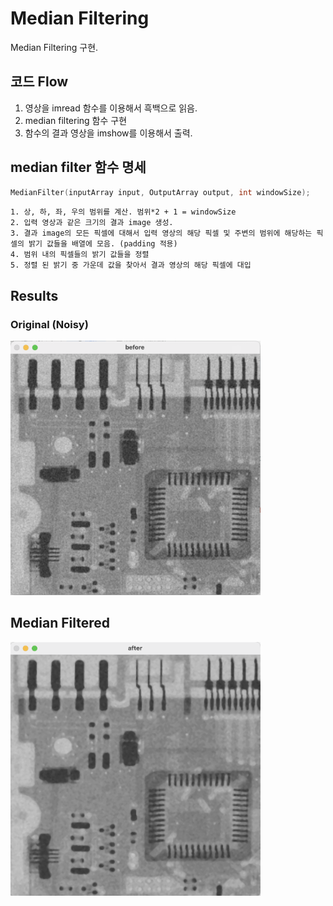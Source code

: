 # Median Filtering
Median Filtering 구현.  

## 코드 Flow
1. 영상을 imread 함수를 이용해서 흑백으로 읽음.
2. median filtering 함수 구현
3. 함수의 결과 영상을 imshow를 이용해서 출력.

## median filter 함수 명세
```C++
MedianFilter(inputArray input, OutputArray output, int windowSize);
```

```plaintext
1. 상, 하, 좌, 우의 범위를 계산. 범위*2 + 1 = windowSize
2. 입력 영상과 같은 크기의 결과 image 생성.
3. 결과 image의 모든 픽셀에 대해서 입력 영상의 해당 픽셀 및 주변의 범위에 해당하는 픽셀의 밝기 값들을 배열에 모음. (padding 적용)
4. 범위 내의 픽셀들의 밝기 값들을 정렬
5. 정렬 된 밝기 중 가운데 값을 찾아서 결과 영상의 해당 픽셀에 대입
```

## Results

### Original (Noisy)
<img src="./assets/before.png" width="400">

## Median Filtered
<img src="./assets/after.png" width="400">